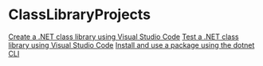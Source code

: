 # ClassLibraryProjects  

[Create a .NET class library using Visual Studio Code](https://docs.microsoft.com/en-us/dotnet/core/tutorials/library-with-visual-studio-code?pivots=dotnet-6-0)
[Test a .NET class library using Visual Studio Code](https://docs.microsoft.com/en-us/dotnet/core/tutorials/testing-library-with-visual-studio-code?pivots=dotnet-6-0)
[Install and use a package using the dotnet CLI](https://docs.microsoft.com/en-us/nuget/quickstart/install-and-use-a-package-using-the-dotnet-cli)
